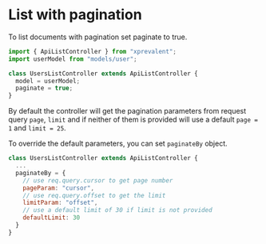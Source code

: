 # List with pagination

To list documents with pagination set paginate to true.

```javascript
import { ApiListController } from "xprevalent";
import userModel from "models/user";

class UsersListController extends ApiListController {
  model = userModel;
  paginate = true;
}
```

By default the controller will get the pagination parameters from request query `page`, `limit` and if neither of them is provided will use a default `page = 1` and `limit = 25`.

To override the default parameters, you can set `paginateBy` object.

```javascript
class UsersListController extends ApiListController {
  ...
  paginateBy = {
    // use req.query.cursor to get page number
    pageParam: "cursor",
    // use req.query.offset to get the limit
    limitParam: "offset",
    // use a default limit of 30 if limit is not provided
    defaultLimit: 30
  }
}
```
